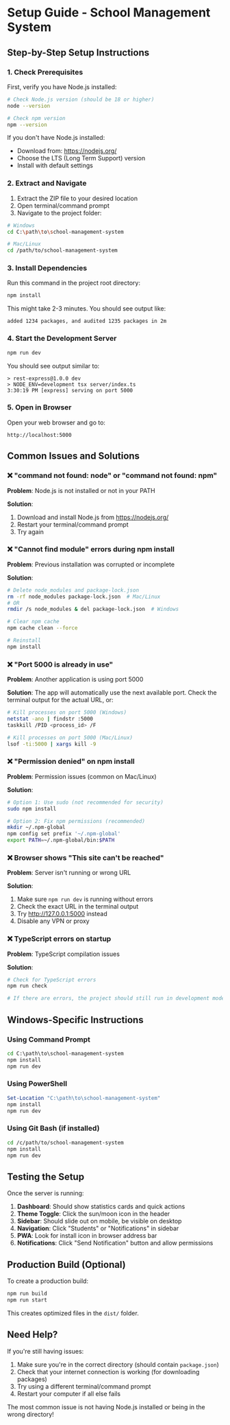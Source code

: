 # Setup Guide - School Management System

## Step-by-Step Setup Instructions

### 1. Check Prerequisites

First, verify you have Node.js installed:

```bash
# Check Node.js version (should be 18 or higher)
node --version

# Check npm version
npm --version
```

If you don't have Node.js installed:
- Download from: https://nodejs.org/
- Choose the LTS (Long Term Support) version
- Install with default settings

### 2. Extract and Navigate

1. Extract the ZIP file to your desired location
2. Open terminal/command prompt
3. Navigate to the project folder:

```bash
# Windows
cd C:\path\to\school-management-system

# Mac/Linux
cd /path/to/school-management-system
```

### 3. Install Dependencies

Run this command in the project root directory:

```bash
npm install
```

This might take 2-3 minutes. You should see output like:
```
added 1234 packages, and audited 1235 packages in 2m
```

### 4. Start the Development Server

```bash
npm run dev
```

You should see output similar to:
```
> rest-express@1.0.0 dev
> NODE_ENV=development tsx server/index.ts
3:30:19 PM [express] serving on port 5000
```

### 5. Open in Browser

Open your web browser and go to:
```
http://localhost:5000
```

## Common Issues and Solutions

### ❌ "command not found: node" or "command not found: npm"

**Problem**: Node.js is not installed or not in your PATH

**Solution**:
1. Download and install Node.js from https://nodejs.org/
2. Restart your terminal/command prompt
3. Try again

### ❌ "Cannot find module" errors during npm install

**Problem**: Previous installation was corrupted or incomplete

**Solution**:
```bash
# Delete node_modules and package-lock.json
rm -rf node_modules package-lock.json  # Mac/Linux
# OR
rmdir /s node_modules & del package-lock.json  # Windows

# Clear npm cache
npm cache clean --force

# Reinstall
npm install
```

### ❌ "Port 5000 is already in use"

**Problem**: Another application is using port 5000

**Solution**: The app will automatically use the next available port. Check the terminal output for the actual URL, or:

```bash
# Kill processes on port 5000 (Windows)
netstat -ano | findstr :5000
taskkill /PID <process_id> /F

# Kill processes on port 5000 (Mac/Linux)
lsof -ti:5000 | xargs kill -9
```

### ❌ "Permission denied" on npm install

**Problem**: Permission issues (common on Mac/Linux)

**Solution**:
```bash
# Option 1: Use sudo (not recommended for security)
sudo npm install

# Option 2: Fix npm permissions (recommended)
mkdir ~/.npm-global
npm config set prefix '~/.npm-global'
export PATH=~/.npm-global/bin:$PATH
```

### ❌ Browser shows "This site can't be reached"

**Problem**: Server isn't running or wrong URL

**Solution**:
1. Make sure `npm run dev` is running without errors
2. Check the exact URL in the terminal output
3. Try http://127.0.0.1:5000 instead
4. Disable any VPN or proxy

### ❌ TypeScript errors on startup

**Problem**: TypeScript compilation issues

**Solution**:
```bash
# Check for TypeScript errors
npm run check

# If there are errors, the project should still run in development mode
```

## Windows-Specific Instructions

### Using Command Prompt
```cmd
cd C:\path\to\school-management-system
npm install
npm run dev
```

### Using PowerShell
```powershell
Set-Location "C:\path\to\school-management-system"
npm install
npm run dev
```

### Using Git Bash (if installed)
```bash
cd /c/path/to/school-management-system
npm install
npm run dev
```

## Testing the Setup

Once the server is running:

1. **Dashboard**: Should show statistics cards and quick actions
2. **Theme Toggle**: Click the sun/moon icon in the header
3. **Sidebar**: Should slide out on mobile, be visible on desktop
4. **Navigation**: Click "Students" or "Notifications" in sidebar
5. **PWA**: Look for install icon in browser address bar
6. **Notifications**: Click "Send Notification" button and allow permissions

## Production Build (Optional)

To create a production build:

```bash
npm run build
npm run start
```

This creates optimized files in the `dist/` folder.

## Need Help?

If you're still having issues:

1. Make sure you're in the correct directory (should contain `package.json`)
2. Check that your internet connection is working (for downloading packages)
3. Try using a different terminal/command prompt
4. Restart your computer if all else fails

The most common issue is not having Node.js installed or being in the wrong directory!